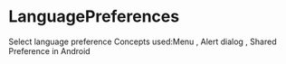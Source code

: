 # LanguagePreferences

Select language preference 
Concepts used:Menu , Alert dialog , Shared Preference in Android 
